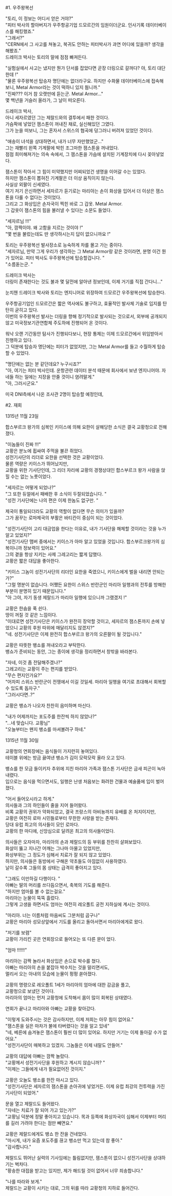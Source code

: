 #1. 우주왕복선<br>

"토리, 이 정보는 어디서 얻은 거야?"<br>
"피터 박사의 할아버지가 우주항공기업 드모르간의 임원이더군요. 인사기록 데이터베이스를 해킹했죠."<br>
"그래서?"<br>
"CERN에서 그 사고를 쳐놓고, 복귀도 안하는 피터박사가 과연 어디에 있을까? 생각을 해봤죠."<br>
드레이크 박사는 토리의 말에 점점 빠져든다.<br>

"실험실에서 사고는 냈지만 뭔가 단서를 잡았다면 곧장 더링으로 갈꺼다? 야, 토리 대단한데 !"<br>
"물론 우주왕복선 탑승자 명단에는 없더라구요. 하지만 수화물 데이터베이스에 접속해보니, Metal Armor라는 것이 떡하니 있지 뭡니까."<br>
"진짜??? 이거 참 오랫만에 듣는군. Metal Armor..."<br>
몇 백년을 거슬러 올라가, 그 날이 떠오른다. <br>

드레이크 박사, <br>
아니 세자르였던 그는 제랄드와의 결투에서 패한 것이다. <br>
가슴팍에 넣었던 잼스톤이 꺼내진 채로, 실신해있던 그였다. <br>
그가 눈을 떠보니, 그는 혼자서 스위스의 협곡에 덩그러니 버려져 있었던 것이다. <br>

"애송이 녀석을 상대하면서, 내가 너무 자만했었군..."<br>
그는 재빨리 왼쪽 기계팔에 박힌 조그마한 잼스톤을 꺼내었다. <br>
점점 희미해져가는 의속 속에서, 그 잼스톤을 가슴에 설치된 기계장치에 다시 꽂아넣었다. <br>

잼스톤이 작아서 그 힘이 미약했지만 어찌되었건 생명을 이어갈 수는 있었다. <br>
하지만 잼스톤이 뽑혀진 기계팔은 더 이상 움직이지 않는다. <br>
사실상 외팔이 신세였다.<br>
여기 저기 은신하면서 세자르가 듣기로는 마리아는 손이 화상을 입어서 더 이상은 잼스톤을 다룰 수 없다는 것이었다.<br>
그리고 그 화상입은 손자국이 찍힌 바로 그 갑옷. Metal Armor. <br>
그 갑옷이 잼스톤의 힘을 불러낼 수 있다는 소문도 들었다.<br>

"세자르님 !!!"<br>
"아, 깜짝이야. 왜 고함을 지르는 것이야 !"<br>
"몇 번을 불렀는데도 딴 생각하시는지 답이 없으니까요 !"<br>

토리는 우주왕복선 발사장소로 능숙하게 차를 몰고 가는 중이다. <br>
"세자르님, 만약 그게 우리가 생각하는 그 Metal Armor랑 같은 것이라면, 분명 이건 뭔가 있어요. 피터 박사도 우주왕복선에 탑승할겁니다. "<br>
"소름돋는군. "<br>

드레이크 박사는 <br>
더링이 존재한다는 것도 불과 몇 달전에 알아낸 정보인데, 이제 거기를 직접 간다니..."<br>

눈치챈 드레이크 박사와 토리는 엔지니어로 위장하여 드모르간 우주왕복선에 탑승한다.<br>

우주항공기업인 드모르간은 짧은 역사에도 불구하고, 효율적인 발사체 기술로 입지를 탄탄히 굳히고 있다. <br>
이번의 우주왕복선 발사는 더링을 향해 정기적으로 발사되는 것으로서, 외부에 공개되지 않고 미국정보기관연합체 주도하에 진행되어 온 것이다.<br>

워낙 오랜 기간동안 탐사가 진행되다보니, 현장 통제는 이제 드모르간에서 위임받아서 진행하고 있다.<br>
그 덕분에 탑승자 명단에는 피터가 없었지만, 그는 Metal Armor를 들고 수월하게 탑승할 수 있었다.<br>

"명단에는 없는 분 같던데요? 누구시죠?" <br>
"아, 여기는 피터 박사인데. 운항관련 데이터 분석 때문에 회사에서 보낸 엔지니어야. 자네들 하는 일에는 지장을 안줄 것이니 염려말게." <br>
"아, 그러시군요." <br>

미국 DNI측에서 나온 조사관 2명이 탑승할 예정인데, 

#2. 재회<br>

1315년 11월 23일<br>

합스부르크 왕가의 심복인 키이스에 의해 요한이 살해당한 소식은 결국 교황청으로 전해졌다.<br>

"이놈들이 진짜 !!!"<br>
교황은 분노에 휩싸여 주먹을 불끈 쥐었다.<br>
성전기사단의 리더로 요한을 선택한 것은 교황이었다. <br>
물론 역량은 키이스가 뛰어났지만, <br>
교황을 위한 기사단인데, 그 리더 자리에 교황의 경쟁상대인 합스부르크 왕가 사람을 앉힐 수는 없는 노릇이었다.<br>

"세자르는 어떻게 되었나?"<br>
"그 또한 듀얼에서 패배한 후 소식이 두절되었습니다. "<br>
"성전 기사단에는 나의 편은 이제 한놈도 없구만. "<br>

제국이 통일되더라도 교황의 역할이 없다면 무슨 의미가 있을까?<br>
그가 꿈꾸는 로마제국의 부활은 바티칸이 중심이 되는 것이었다.<br>

"성전기사단이 고리 대금업을 한다는 이유로, 내가 기사단을 해체할 것이라는 것을 누가 알고 있었지?"<br>
"성전기사단 맴버 중에서는 키이스가 아마 알고 있었을 것입니다. 합스부르크왕가의 심복이니까 정보력이 있어요."<br>
그의 곁을 항상 지키는 사제 그레고리는 짧게 답했다.<br>
교황은 짧은 대답을 좋아한다.<br>

"키이스 그놈이 성전기사단의 리더인 요한을 죽였으니, 키이스에게 벌을 내리면 안되는가?"<br>
"그럴 명분이 없습니다. 어쨌든 요한이 스위스 반란군인 마리아 일행과의 전투를 방해한 부분이 분명히 있기 때문입니다."<br>
"아 그야, 자기 동생 제랄드가 마리아 일행에 있으니까 그랬겠지 !"<br>

교황은 한숨을 푹 쉰다.<br>
땅이 꺼질 것 같은 느낌이다.<br>
"이대로면 성전기사단은 키이스가 완전히 장악할 것이고, 세자르의 잼스톤까지 손에 넣었으니 교황의 후원 따위에 매달리지도 않겠지?"<br>
"네. 성전기사단은 이제 완전히 합스부르크 왕가의 오른팔이 될 것입니다."<br>

교황은 따뜻한 뱅쇼를 꺼내오라고 부탁한다. <br>
뱅쇼가 준비되는 동안, 그는 종이에 생각을 정리하면서 창밖을 바라본다. <br>

"자네, 이것 좀 전달해주겠나?"<br>
그레고리는 교황이 주는 편지를 받았다.<br>
"무슨 편지인가요?"<br>
"어차피 스위스 반란군이 전쟁에서 이길 것일세. 마리아 일행을 여기로 초대해서 회복할 수 있도록 돕자구."<br>
"그러시다면..?"<br>

교황은 뱅쇼가 나오자 찬찬히 음미하며 마신다. <br>

"내가 어제까지는 포도주를 한잔씩 하지 않았나?"<br>
"...네 맞습니다. 교황님"<br>
"오늘부터는 왠지 뱅쇼를 마셔볼려구 하네."<br>


1315년 11월 30일<br>

교황청의 연회장에는 음식들이 가지런히 놓여있다.<br>
테이블 위에는 방금 끓여낸 뱅쇼가 김이 모락모락 올라 오고 있다.<br>

뱅쇼를 한 모금 들이키자 추위에 지친 마리아 가족과 잼스톤 기사단은 금새 피곤이 녹아내렸다.<br>
입으로는 음식을 먹으면서도, 일행은 난생 처음보는 화려한 건물과 예술품에 입이 벌어졌다.<br>

"어서 들어오시라고 하게."<br>
의사들과 그의 하인들이 줄을 지어 들어왔다. <br>
비록 교황의 권위가 약화되었고, 결국 프랑스의 아비뇽까지 유배를 온 처지이지만, <br>
교황은 여전히 로마 시민들로부터 무한한 사랑을 받는 존재다. <br>
당대 유럽 최고의 의사들이 모인 로마다.<br>
교황의 한 마디에, 신앙심으로 달려온 최고의 의사들이었다.<br>

의사들은 오자마자, 마리아의 손과 제랄드의 등 부위를 찬찬히 살펴보았다.<br>
화살이 뚫고 지나간 어깨는 그나마 아물고 있었지만, <br>
화상부위는 그 정도가 심해서 치료가 잘 되지 않고 있었다.<br>
하지만, 의사들은 동방에서 구해온 약초들도 아낌없이 사용하였다.<br>
날이 갈수록 그들의 몸 상태는 급격히 좋아지고 있다.<br>

"그래도 이만하길 다행이다. "<br>
아빠는 딸의 머리를 쓰다듬으면서, 축복의 기도를 해준다.<br>
"하지만 엄마를 볼 수 없는걸요."<br>
마리아는 눈물이 뚝뚝 흘렀다.<br>
그렇게 고생을 하면서도 엄마는 여전히 레오폴트 궁전 지하실에 계시는 것이다.<br>

"마리아. 너는 이름처럼 마음씨도 그분처럼 곱구나"<br>
교황은 마리아 성모상앞에서 기도를 올리고 돌아서면서 마리아에게로 왔다.<br>

"저기를 보렴"<br>
교황이 가리킨 곳은 연회장으로 들어오는 또 다른 문이 었다.<br>

"엄마 !!!!!!"<br>

마리아는 감짝 놀라서 화상입은 손으로 박수를 쳤다.<br>
아빠는 마리아의 손을 붙잡아 박수치는 것을 말리면서도, <br>
멀리서 오는 아내의 모습에 눈물이 펑펑 쏟아졌다.<br>

교황의 명령으로 레오폴트 1세가 마리아의 엄마에 대한 감금을 풀고, <br>
교황청으로 보냈던 것이다.<br>
마리아의 엄마는 먼저 교황청에 도착해서 몸이 많이 회복된 상태였다.<br>

연회가 끝나고 마리아와 아빠는 교황을 찾아갔다.<br>

"이렇게 도와주시는 것은 감사하지만, 이제 저희는 아무 힘이 없어요."<br>
"잼스톤을 실은 마차가 불에 타버렸다는 것을 알고 있네"<br>
"네, 베른에 숨겨놓은 잼스톤이 훨씬 더 많이 있어요. 하지만 거기는 이제 돌아갈 수가 없어요."<br>
"성전기사단이 매복하고 있겠지. 그놈들은 이제 내말도 안들어."<br>

교황의 대답에 아빠는 깜짝 놀랐다.<br>
"교황께서 성전기사단을 후원하고 계시지 않습니까? "<br>
"이제는 그들에게 내가 필요없어진 것이지."<br>

교황은 오늘도 뱅소를 한잔 마시고 있다.<br>
"성전기사단은 세자르의 잼스톤을 손아귀에 넣었거든. 이제 유럽 최강의 전투력을 가진 기사단이 되었어."<br>

문을 열고 제랄드도 들어왔다.<br>
"자네는 치료가 잘 되어 가고 있는가?"<br>
"교황님 덕분에 정말 좋아지고 있습니다. 목과 등쪽에 화상자국이 심해서 이제부터 머리를 길러 가려야 한다는 점만 빼면요."<br>

교황은 제랄드에게도 뱅쇼 한 잔을 건네었다.<br>
"마시게, 내가 요즘 포도주를 끊고 뱅쇼만 먹고 있는데 참 좋아."<br>
"감사합니다."<br>

제랄드도 뛰어난 실력의 기사임에는 틀림없지만, 잼스톤이 없으니 성전기사단을 상대하기는 벅차다.<br>
"황송한 대접을 받고는 있지만, 제가 해드릴 것이 없어서 너무 죄송합니다."<br>

"나를 따라와 보게."<br>
제랄드는 교황이 시키는 대로, 그의 뒤를 따라 교황청의 지하로 들어간다.<br>


